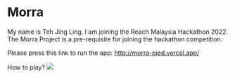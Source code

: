 # Morra

My name is Teh Jing Ling. I am joining the Reach Malaysia Hackathon 2022. The Morra Project is a pre-requisite for joining the hackathon competition.

Please press this link to run the app:
http://morra-pied.vercel.app/

How to play?
<img src="Morra_1.jpg"></img>